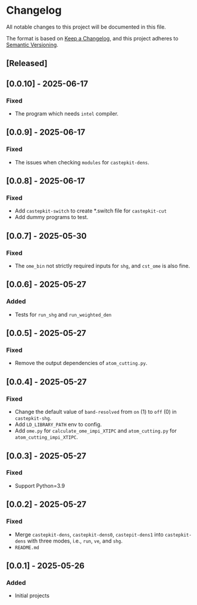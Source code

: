 # Changelog

All notable changes to this project will be documented in this file.

The format is based on [Keep a Changelog](https://keepachangelog.com/en/1.1.0/),
and this project adheres to [Semantic Versioning](https://semver.org/spec/v2.0.0.html).

## [Released]

## [0.0.10] - 2025-06-17

### Fixed

- The program which needs `intel` compiler.

## [0.0.9] - 2025-06-17

### Fixed

- The issues when checking `modules` for `castepkit-dens`.

## [0.0.8] - 2025-06-17

### Fixed

- Add `castepkit-switch` to create *.switch file for `castepkit-cut`
- Add dummy programs to test.

## [0.0.7] - 2025-05-30

### Fixed

- The `ome_bin` not strictly required inputs for `shg`, and `cst_ome` is also fine.


## [0.0.6] - 2025-05-27

### Added

- Tests for `run_shg` and `run_weighted_den`

## [0.0.5] - 2025-05-27

### Fixed

- Remove the output dependencies of `atom_cutting.py`.

## [0.0.4] - 2025-05-27

### Fixed

- Change the default value of `band-resolved` from `on` (1) to `off` (0) in `castepkit-shg`.
- Add `LD_LIBRARY_PATH` env to config.
- Add `ome.py` for `calculate_ome_impi_XTIPC` and `atom_cutting.py` for `atom_cutting_impi_XTIPC`.


## [0.0.3] - 2025-05-27

### Fixed

- Support Python=3.9

## [0.0.2] - 2025-05-27

### Fixed

- Merge `castepkit-dens`, `castepkit-dens0`, `castepit-dens1` into `castepkit-dens` with three modes, i.e., `run`, `ve`, and `shg`.
- `README.md`

## [0.0.1] - 2025-05-26

### Added

- Initial projects
